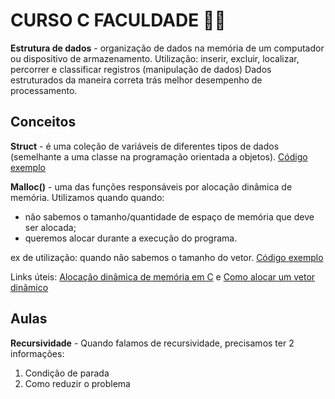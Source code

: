 # CURSO C FACULDADE 👩‍🎓
**Estrutura de dados** - organização de dados na memória de um computador ou dispositivo de armazenamento. Utilização: inserir, excluir, localizar, percorrer e classificar registros (manipulação de dados)
Dados estruturados da maneira correta trás melhor desempenho de processamento.

## Conceitos
**Struct** - é uma coleção de variáveis de diferentes tipos de dados (semelhante a uma classe na programação orientada a objetos).
[Código exemplo](/conceitos/struct.c)

**Malloc()** - uma das funções responsáveis por alocação dinâmica de memória. 
Utilizamos quando quando:
 - não sabemos o tamanho/quantidade de espaço de memória que deve ser alocada;
 - queremos alocar durante a execução do programa.

ex de utilização: quando não sabemos o tamanho do vetor. [Código exemplo](/conceitos/malloc.c)

Links úteis: 
[Alocação dinâmica de memória em C](https://www.programiz.com/c-programming/c-dynamic-memory-allocation) e
[Como alocar um vetor dinâmico](https://wagnergaspar.com/como-alocar-um-vetor-dinamico-na-linguagem-c/)

## Aulas

**Recursividade** - Quando falamos de recursividade, precisamos ter 2 informações:
1) Condição de parada
2) Como reduzir o problema

